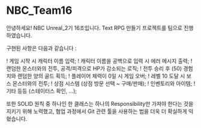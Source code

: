 
# NBC_Team16

안녕하세요! NBC Unreal_2기 16조입니다.
Text RPG 만들기 프로젝트를 팀으로 진행하였습니다.

구현된 사항은 다음과 같습니다 :

! 게임 시작 시 캐릭터 이름 입력;
! 캐릭터 이름을 공백으로 입력 시 에러 메시지 출력;
! 랜덤한 몬스터와의 전투, 공격/피격으로 HP가 감소되는 로직;
! 전투 승리 후 (50) 경험치와 랜덤한 양의 골드 획득;
! 플레이어 체력이 0일 시 게임 오버;
! 레벨 10 도달 시 보스 몬스터와의 전투;
! 상점 시스템 (상점 방문 선택 ~ 구매/판매);
! 인벤토리와 아이템;
! 기타 등등 (스테이터스 확인, ...);

또한 SOLID 원칙 중 하나인 한 클래스는 하나의 Responsibility만 가져야 한다는 것을 지키기 위해 노력했고,
협업 과정에서 Git 관련 툴을 사용하는 법을 더욱 더 확실하게 익혔습니다.
